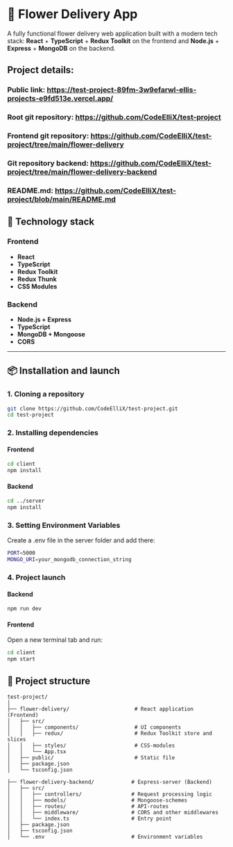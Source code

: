 # 🌸 Flower Delivery App

A fully functional flower delivery web application built with a modern tech stack: **React** + **TypeScript** + **Redux Toolkit** on the frontend and **Node.js** + **Express** + **MongoDB** on the backend.

## Project details:

### Public link: https://test-project-89fm-3w9efarwl-ellis-projects-e9fd513e.vercel.app/
### Root git repository: https://github.com/CodeElliX/test-project
### Frontend git repository: https://github.com/CodeElliX/test-project/tree/main/flower-delivery
### Git repository backend: https://github.com/CodeElliX/test-project/tree/main/flower-delivery-backend
### README.md: https://github.com/CodeElliX/test-project/blob/main/README.md

## 🚀 Technology stack

### Frontend
- **React** 
- **TypeScript** 
- **Redux Toolkit** 
- **Redux Thunk** 
- **CSS Modules** 

### Backend
- **Node.js + Express**
- **TypeScript** 
- **MongoDB + Mongoose** 
- **CORS** 

---

## 📦 Installation and launch

### 1. Cloning a repository
```bash
git clone https://github.com/CodeElliX/test-project.git
cd test-project
```
### 2. Installing dependencies

#### Frontend
```bash
cd client
npm install
```

#### Backend
```bash
cd ../server
npm install
```

### 3. Setting Environment Variables
Create a .env file in the server folder and add there:
```bash
PORT=5000
MONGO_URI=your_mongodb_connection_string
```

### 4. Project launch


#### Backend
```bash
npm run dev
```

#### Frontend
Open a new terminal tab and run:
```bash
cd client
npm start
```

## 📁 Project structure

```text
test-project/
│
├── flower-delivery/                     # React application (Frontend)
│   ├── src/
│   │   ├── components/                  # UI components
│   │   ├── redux/                       # Redux Toolkit store and slices
│   │   ├── styles/                      # CSS-modules
│   │   └── App.tsx
│   ├── public/                          # Static file
│   ├── package.json
│   └── tsconfig.json

├── flower-delivery-backend/            # Express-server (Backend)
│   ├── src/
│   │   ├── controllers/                # Request processing logic
│   │   ├── models/                     # Mongoose-schemes
│   │   ├── routes/                     # API-routes
│   │   ├── middleware/                 # CORS and other middlewares
│   │   └── index.ts                    # Entry point
│   ├── package.json
│   ├── tsconfig.json
│   └── .env                            # Environment variables
```

